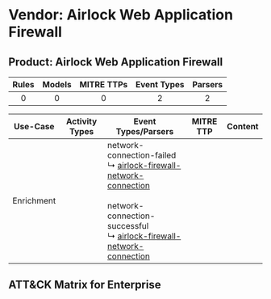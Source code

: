 Vendor: Airlock Web Application Firewall
========================================
Product: Airlock Web Application Firewall
-----------------------------------------
| Rules | Models | MITRE TTPs | Event Types | Parsers |
|:-----:|:------:|:----------:|:-----------:|:-------:|
|   0   |   0    |     0      |      2      |    2    |

|  Use-Case  | Activity Types | Event Types/Parsers                                                                                                                                                                                                                                                                            | MITRE TTP | Content |
|:----------:| -------------- | ---------------------------------------------------------------------------------------------------------------------------------------------------------------------------------------------------------------------------------------------------------------------------------------------- | --------- | ------- |
| Enrichment | <ul></li></ul> |  network-connection-failed<br> ↳ [airlock-firewall-network-connection](../Parsers/parserContent_airlock-firewall-network-connection.md)<br><br> network-connection-successful<br> ↳ [airlock-firewall-network-connection](../Parsers/parserContent_airlock-firewall-network-connection.md)<br> |           |         |

ATT&CK Matrix for Enterprise
----------------------------

